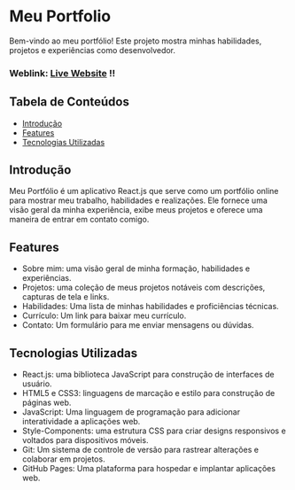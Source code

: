 # Meu Portfolio
Bem-vindo ao meu portfólio! Este projeto mostra minhas habilidades, projetos e experiências como desenvolvedor.

### Weblink: [Live Website](https://lucasmarujo.github.io/portfolio-2.0/) !!


## Tabela de Conteúdos
- [Introdução](#introduction)
- [Features](#features)
- [Tecnologias Utilizadas](#tecnologias)

## Introdução
Meu Portfólio é um aplicativo React.js que serve como um portfólio online para mostrar meu trabalho, habilidades e realizações. Ele fornece uma visão geral da minha experiência, exibe meus projetos e oferece uma maneira de entrar em contato comigo.

## Features
- Sobre mim: uma visão geral de minha formação, habilidades e experiências.
- Projetos: uma coleção de meus projetos notáveis ​​com descrições, capturas de tela e links.
- Habilidades: Uma lista de minhas habilidades e proficiências técnicas.
- Currículo: Um link para baixar meu currículo.
- Contato: Um formulário para me enviar mensagens ou dúvidas.

## Tecnologias Utilizadas
- React.js: uma biblioteca JavaScript para construção de interfaces de usuário.
- HTML5 e CSS3: linguagens de marcação e estilo para construção de páginas web.
- JavaScript: Uma linguagem de programação para adicionar interatividade a aplicações web.
- Style-Components: uma estrutura CSS para criar designs responsivos e voltados para dispositivos móveis.
- Git: Um sistema de controle de versão para rastrear alterações e colaborar em projetos.
- GitHub Pages: Uma plataforma para hospedar e implantar aplicações web.
